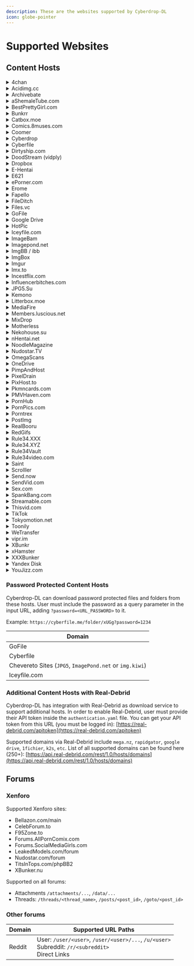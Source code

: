 ```yaml
---
description: These are the websites supported by Cyberdrop-DL
icon: globe-pointer
---
```


# Supported Websites

## Content Hosts

<details>

<summary>4chan</summary>

## `Supported URL Paths:`

* Board: `/<board>`
* Thread: `/thread`

</details>

<details>

<summary>Acidimg.cc</summary>

## `Supported URL Paths:`

* Image: `/i/...`
* Thumbnail: `/upload/...`

</details>

<details>

<summary>Archivebate</summary>

## `Supported URL Paths:`

* Video: `/watch/<video_id>`

</details>

<details>

<summary>aShemaleTube.com</summary>

## `Supported URL Paths:`

* Playlists: `/playlists/...`
* Video: `/videos/...`
* Models: `/creators/...`, `/model/...`, `/pornstars/...`
* User: `/profiles/...`

</details>

<details>

<summary>BestPrettyGirl.com</summary>

## `Supported URL Paths:`

* Collections: `"category", "tag", "date"`
* Gallery: `/<gallery_name>/`

</details>

<details>

<summary>Bunkrr</summary>

## `Supported URL Paths:`

* Albums: `/a/...`
* Videos: `/v/...`
* Others: `/f/...`
* Direct links

</details>

<details>

<summary>Catbox.moe</summary>

## `Supported URL Paths:`

* Direct Links

</details>

<details>

<summary>Comics.8muses.com</summary>

## `Supported URL Paths:`

* Album: `/comics/album/...`

</details>

<details>

<summary>Coomer</summary>

## `Supported URL Paths:`

* Fansly Model: `/fansly/user/<user>`
* Favorites: `/favorites`
* Search: `/search?...`
* Individual Post: `/<service>/user/<user>/post/<post_id>`
* OnlyFans Model: `/onlyfans/user/<user>`
* Direct links

</details>

<details>

<summary>Cyberdrop</summary>

## `Supported URL Paths:`

* Albums: `/a/...`
* Files: `/f/...`
* Direct links

</details>

<details>

<summary>Cyberfile</summary>

## `Supported URL Paths:`

* Files: `/...`
* Folders: `/folder/...`
* Shared: `/shared/...`

</details>

<details>

<summary>Dirtyship.com</summary>

## `Supported URL Paths:`

* Categories: `/category/...`
* Tags: `/tag/...`
* Videos: `/<video_name>`

</details>

<details>

<summary>DoodStream (vidply)</summary>

## `Supported URL Paths:`

* Video: `/e/<video_id>`

</details>

<details>

<summary>Dropbox</summary>

## `Supported URL Paths:`

* Files: `/scl/fi/...`,`/s`
* Folders: `/scl/fo/...`, `/sh/...`

**NOTE**: Folders will be downloaded as a zip file.
See: [`--download-dropbox-folders-as-zip` (CLI args)](https://script-ware.gitbook.io/cyberdrop-dl/reference/cli-arguments#download-dropbox-folders-as-zip)

</details>

<details>

<summary>E-Hentai</summary>

## `Supported URL Paths:`

* Albums: `/g/...`
* Files: `/s/...`

</details>

<details>

<summary>E621</summary>

## `Supported URL Paths:`

* Post: `/posts/...`
* Tags: `/posts?tags=...`
* Pools: `/pools/...`

</details>

<details>

<summary>ePorner.com</summary>

## `Supported URL Paths:`

* Categories: `/cat/...`
* Channels: `/channel/...`
* Pornstars: `/pornstar/...`
* Profile: `/profile/...`
* Search: `/search/...`
* Video: `/<video_name>-<video-id>`, `/hd-porn/<video_id>`, `/embed/<video_id>`
* Photo: `/photo/...`
* Gallery: `/gallery/...`

</details>

<details>

<summary>Erome</summary>

## `Supported URL Paths:`

* Album: `/a/...`
* Profile: `/...`

</details>

<details>

<summary>Fapello</summary>

## `Supported URL Paths:`

* Individual Post: `/.../...`
* Model: `/...`

</details>

<details>

<summary>FileDitch</summary>

## `Supported URL Paths:`

* Direct links

</details>

<details>

<summary>Files.vc</summary>

## `Supported URL Paths:`

* Direct links

</details>

<details>

<summary>GoFile</summary>

## `Supported URL Paths:`

* Album: `/d/...`

</details>

<details>

<summary>Google Drive</summary>

## `Supported URL Paths:`

* Docs: `/document/d/<file_id>`
* Files: `/d/<file_id>`
* Folders: `/drive/folders/<folder_id>`
* Sheets: `/spreadsheets/d/<file_id>`
* Slides: `/presentation/d/<file_id>`

</details>

<details>

<summary>HotPic</summary>

## `Supported URL Paths:`

* Album: `/album/...`
* Image: `/i/...`

</details>

<details>

<summary>Iceyfile.com</summary>

## `Supported URL Paths:`

* Files: `/...`
* Folders: `/folder/...`
* Shared: `/shared/...`

</details>

<details>

<summary>ImageBam</summary>

## `Supported URL Paths:`

* Album: `/view/...`
* Image: `/view/...`
* Direct links

</details>

<details>

<summary>Imagepond.net</summary>

## `Supported URL Paths:`

* Album: `/a/...`
* Image: `/img/...`
* Profiles: `/...`
* Video: `/video/..`
* Direct links

</details>

<details>

<summary>ImgBB / ibb</summary>

## `Supported URL Paths:`

* Album: `/album/...`
* Image: `/...`

</details>

<details>

<summary>ImgBox</summary>

## `Supported URL Paths:`

* Album: `/g/...`
* Images: `/...`
* Direct links

</details>

<details>

<summary>Imgur</summary>

## `Supported URL Paths:`

* Album: `/a/...`
* Gallery: `/gallery/...`
* Image: `/...`
* Direct links

</details>

<details>

<summary>Imx.to</summary>

## `Supported URL Paths:`

* Image: `/i/...`
* Thumbnail: `/t/...`

</details>

<details>

<summary>Incestflix.com</summary>

## `Supported URL Paths:`

* Video: `/watch/...`
* Tag: `/tag/...`

</details>

<details>

<summary>Influencerbitches.com</summary>

## `Supported URL Paths:`

* Model: `/model/...`

</details>


<details>

<summary>JPG5.Su</summary>

## `Supported URL Paths:`

* Album: `/a/...`
* Image: `/img/...`
* Profiles: `/...`
* Direct links

</details>

<details>

<summary>Kemono</summary>

## `Supported URL Paths:`

* Afdian Model: `/afdian/user/<user>`
* Boosty Model: `/boosty/user/<user>`
* DLSite Model: `/dlsite/user/<user>`
* Discord Server: `/discord/<server_id>`
* Discord Server Channel: `/discord/server/...#...`
* Favorites: `/favorites`
* FanBox Model: `/fanbox/user/<user>`
* Fantia Model: `/fantia/user/<user>`
* Favorites: `/favorites`
* Gumroad Model: `/gumroad/user/<user>`
* Individual Post: `/<service>/user/<user>/post/<post_id>`
* Patreon Model: `/patreon/user/<user>`
* Search: `/search?...`
* SubscribeStar Model: `/subscribestar/user/<user>`
* Direct Links

</details>

<details>

<summary>Litterbox.moe</summary>

## `Supported URL Paths:`

* Direct Links

</details>

<details>

<summary>MediaFire</summary>

## `Supported URL Paths:`

* File: `/file/...`
* Folder: `/folder/...`

</details>

<details>

<summary>Members.luscious.net</summary>

## `Supported URL Paths:`

* Album: `/albums/...`

</details>

<details>

<summary>MixDrop</summary>

## `Supported URL Paths:`

* File: `/e/<file_id>`, `/f/<file_id>`

</details>

<details>

<summary>Motherless</summary>

## `Supported URL Paths:`

* Groups, users, images and videos (NOT Galleries)

</details>

<details>

<summary>Nekohouse.su</summary>

## `Supported URL Paths:`

* Fanbox Model: `/fanbox/user/<user>`
* Fantia Model: `/fantia/user/<user>`
* Fantia Products Model: `/fantia_products/user/<user>`
* Individual Post: `/service/user/<user>/post/...`
* Subscribestar Model: `/subscribestar/user/<user>`
* Twitter Model: `/twitter/user/<user>`
* Direct Links

</details>

<details>

<summary>nHentai.net</summary>

## `Supported URL Paths:`

* Collections: `"favorites", "tag", "search", "parody", "group", "character", "artist"`
* Gallery: `/g/<gallery_id>`

</details>

<details>

<summary>NoodleMagazine</summary>

## `Supported URL Paths:`

* Search: `/video/<search_query>`
* Video: `/watch/<video_id>`

</details>

<details>

<summary>Nudostar.TV</summary>

## `Supported URL Paths:`

* Model: `/models/...`

</details>

<details>

<summary>OmegaScans</summary>

## `Supported URL Paths:`

* Chapter: `/series/.../...`
* Series: `/series/...`
* Direct links

</details>

<details>

<summary>OneDrive</summary>

## `Supported URL Paths:`

* Access Link: `https://onedrive.live.com/?authkey=<KEY>&id=<ID>&cid=<CID>`
* Share Link (anyone can access): `https://1drv.ms/t/<key>`, `https://1drv.ms/f/<key>`

</details>

<details>

<summary>PimpAndHost</summary>

## `Supported URL Paths:`

* Album: `/album/...`
* Image: `/image/...`

</details>

<details>

<summary>PixelDrain</summary>

## `Supported URL Paths:`

* File: `/u/...`
* Folder: `/l/...`

</details>

<details>

<summary>PixHost.to</summary>

## `Supported URL Paths:`

* Gallery: `/gallery/...`
* Image: `/show/...`

</details>

<details>

<summary>Pkmncards.com</summary>

## `Supported URL Paths:`

* Card: `/card/...`
* Set: `/set/...`
* Series: `/series/...`

</details>

<details>

<summary>PMVHaven.com</summary>

## `Supported URL Paths:`

* Category: `/category/...`
* Music: `/music/...`
* Playlist: `/playlist/...`
* Search results: `/search/...`
* Star: `/star/...`
* Tag: `/tags/...`
* Users: `/profile/...`
* Video: `/video/...`

</details>

<details>

<summary>PornHub</summary>

## `Supported URL Paths:`

* Album: `/album/...`
* Channel: `/channel/...`
* Gif: `/gif/...`
* Photo: `/photo/...`
* Playlist: `/playlist/...`
* Profile: `/user/...`, `/model/`, `/pornstar/`
* Video: `/embed/<video_id>`, `/view_video.php?viewkey=<video_id>`

</details>

<details>

<summary>PornPics.com</summary>

## `Supported URL Paths:`

* Categories `/categories/....`
* Channels `/channels/...`
* Gallery `/galleries/...`
* Pornstars `/pornstars/...`
* Search `/?q=<query>`
* Tags `/tags/...`
* Direct Links

</details>

<details>

<summary>Porntrex</summary>

## `Supported URL Paths:`

* Video: `/video/...`
* Album: `/albums/...`,
* User: `/members/...`
* Tag: `/tags/...`
* Category: `/categories/...`
* Model: `/models/...`
* Playlist: `/playlists/...`
* Search: `/search/...`

</details>

<details>

<summary>PostImg</summary>

## `Supported URL Paths:`

* Album: `/gallery/...`
* Image: `/...`
* Direct links

</details>

<details>

<summary>RealBooru</summary>

## `Supported URL Paths:`

* File: `?id=...`
* Tags: `?tags=...`

</details>

<details>

<summary>RedGifs</summary>

## `Supported URL Paths:`

* User: `/users/<user>`
* Video: `/watch/...`

</details>

<details>

<summary>Rule34.XXX</summary>

## `Supported URL Paths:`

* File: `?id=...`
* Tags: `?tags=...`

</details>

<details>

<summary>Rule34.XYZ</summary>

## `Supported URL Paths:`

* File page: `/post/...`
* Tag: `/...`

</details>

<details>

<summary>Rule34Vault</summary>

## `Supported URL Paths:`

* File page: `/post/...`
* Playlist: `/playlists/view/...`
* Tag: `/...`

</details>

<details>

<summary>Rule34video.com</summary>

## `Supported URL Paths:`

* Members: `/members/...`
* Models: `/models/...`
* Search: `/search/...`
* Tags: `/tags/...`
* Video: `/video/<video_id>/<video_name>`, `/videos/<video_id>/<video_name>`

</details>

<details>

<summary>Saint</summary>

## `Supported URL Paths:`

* Albums: `/a/...`
* Video: `/embed/...`, `/d/...`
* Direct links

</details>

<details>

<summary>Scrolller</summary>

## `Supported URL Paths:`

* Subreddit: `/r/...`

</details>

<details>

<summary>Send.now</summary>

## `Supported URL Paths:`

* Direct links

</details>

<details>

<summary>SendVid.com</summary>

## `Supported URL Paths:`

* Videos: `/...`
* Embeds: `/embed/...`
* Direct Links

</details>

<details>

<summary>Sex.com</summary>

## `Supported URL Paths:`

* Shorts Profiles: `/shorts/<profile>`

</details>

<details>

<summary>SpankBang.com</summary>

## `Supported URL Paths:`

* Playlist: `/playlist/<playlist-id>`
* Video: `/video/<video_id>`, `/embed/<video_id>`, `/play/<video_id>`, `/playlist/<playlist-id>-<video_id>`

</details>

<details>

<summary>Streamable.com</summary>

## `Supported URL Paths:`

* Video: `/...`

</details>

<details>

<summary>Thisvid.com</summary>

## `Supported URL Paths:`

* Albums: `/albums/<album_nam>`
* Albums: `/albums/<album_name>/<image_name>`
* Search: `/search/?q=...`
* Categories: `/categories/...`
* Tags: `/tags/...`
* Videos: `/videos/...`
* Members: `/members/<member_id>`

</details>

<details>

<summary>TikTok</summary>

## `Supported URL Paths:`

* User: `/@<user>`
* Video: `/@<user>/video/<video_id>`
* Photo: `/@<user>/photo/<photo_id>`

</details>

<details>

<summary>Tokyomotion.net</summary>

## `Supported URL Paths:`

* Albums: `/user/<user>/albums/`, `/album/<album_id>`
* Photo: `/photo/<photo_id>`, `/user/<user>/favorite/photos`
* Playlist: `/user/<user>/favorite/videos`
* Profiles: `/user/<user>`
* Search Results: `/search?...`
* Video: `/video/<video_id>`

</details>

<details>

<summary>Toonily</summary>

## `Supported URL Paths:`

* Chapter: `/webtoon/.../...`
* Webtoon: `/webtoon/...`
* Direct links

</details>

<details>

<summary>WeTransfer</summary>

## `Supported URL Paths:`

* Public link: `wetransfer.com/<file_id>/<security_hash>`
* Share Link: `wetransfer.com/<file_id>/<recipient_id>/<security_hash>`
* Short Link: `we.tl/<id>`
* Direct links: `download.wetransfer.com/...`

</details>

<details>

<summary>vipr.im</summary>

## `Supported URL Paths:`

* Image: `/...`
* Thumbnail: `/th/...`

</details>

<details>

<summary>XBunkr</summary>

## `Supported URL Paths:`

* Albums: `/a/...`
* Direct Links

</details>

<details>

<summary>xHamster</summary>

## `Supported URL Paths:`

* Users, creators, videos and galleries

</details>

<details>

<summary>XXXBunker</summary>

## `Supported URL Paths:`

* Video: `/<video_id>`
* Search Results: `/search/...`

</details>

<details>

<summary>Yandex Disk</summary>

## `Supported URL Paths:`

* Folder: `disk.yandex/d/<folder_id>`, `yadi.sk/d/<folder_id>`
* Files: `disk.yandex/d/<folder_id>/<file_name>`, `yadi.sk/d/<folder_id>/<file_name>`

**NOTE**: Does NOT support nested folders

</details>

<details>

<summary>YouJizz.com</summary>

## `Supported URL Paths:`

* Video: `/video/embed/<video_id>`, `/video/<video_id>/...`

</details>

### Password Protected Content Hosts

Cyberdrop-DL can download password protected files and folders from these hosts. User must include the password as a query parameter in the input URL, adding `?password=<URL_PASSWORD>` to it.

Example: `https://cyberfile.me/folder/xUGg?password=1234`

| Domain                                                  |
| ------------------------------------------------------- |
| GoFile                                                  |
| Cyberfile                                               |
| Chevereto Sites (`JPG5`, `ImagePond.net` or `img.kiwi`) |
| Iceyfile.com                                            |

### Additional Content Hosts with Real-Debrid

Cyberdrop-DL has integration with Real-Debrid as download service to support additional hosts. In order to enable Real-Debrid, user must provide their API token inside the `authentication.yaml` file. You can get your API token from this URL (you must be logged in): [https://real-debrid.com/apitoken](https://real-debrid.com/apitoken)

Supported domains via Real-Debrid include `mega.nz`, `rapidgator`, `google drive`, `1fichier`, `k2s`, `etc`. List of all supported domains can be found here (250+): [https://api.real-debrid.com/rest/1.0/hosts/domains](https://api.real-debrid.com/rest/1.0/hosts/domains)

## Forums

### Xenforo

Supported Xenforo sites:

* Bellazon.com/main
* CelebForum.to
* F95Zone.to
* Forums.AllPornComix.com
* Forums.SocialMediaGirls.com
* LeakedModels.com/forum
* Nudostar.com/forum
* TitsInTops.com/phpBB2
* XBunker.nu

Supported on all forums:

* Attachments `/attachments/...`, `/data/...`
* Threads: `/threads/<thread_name>`, `/posts/<post_id>`, `/goto/<post_id>`

### Other forums

| Domain | Supported URL Paths                                                                                      |
| ------ | -------------------------------------------------------------------------------------------------------- |
| Reddit | User: `/user/<user>`, `/user/<user>/...`, `/u/<user>` <br> Subreddit: `/r/<subreddit>` <br> Direct Links |
